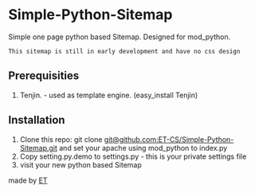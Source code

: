 Simple-Python-Sitemap
=====================

Simple one page python based Sitemap. Designed for mod_python.

    This sitemap is still in early development and have no css design

## Prerequisities ##

1. Tenjin. - used as template engine. (easy_install Tenjin)

## Installation ##

1. Clone this repo: git clone [git@github.com:ET-CS/Simple-Python-Sitemap.git][git]
   and set your apache using mod_python to index.py
2. Copy setting.py.demo to settings.py - this is your private settings file 
3. visit your new python based Sitemap

made by [ET][ET]

[ET]: http://www.etcs.me
[git]: git@github.com:ET-CS/Simple-Python-Sitemap.git